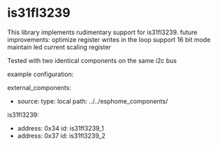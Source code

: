 # is31fl3239

This library implements rudimentary support for is31fl3239.
future improvements:
 optimize register writes in the loop
 support 16 bit mode 
 maintain led current scaling register
 
Tested with two identical components on the same i2c bus 

example configuration:

external_components:
  - source:
      type: local
      path: ../../esphome_components/


is31fl3239:
  - address: 0x34
    id: is31fl3239_1
  - address: 0x37
    id: is31fl3239_2



